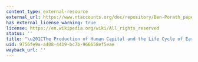 ```yaml
---
content_type: external-resource
external_url: https://www.ntaccounts.org/doc/repository/Ben-Porath_paper.pdf
has_external_license_warning: true
license: https://en.wikipedia.org/wiki/All_rights_reserved
status: ''
title: "\u201CThe Production of Human Capital and the Life Cycle of Earnings.\" (PDF)"
uid: 9756fe9a-a408-4419-bc7b-966658ef5eae
wayback_url: ''
---
```

